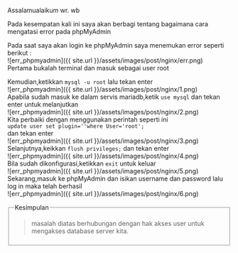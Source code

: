 
Assalamualaikum wr. wb

Pada kesempatan kali ini saya akan berbagi tentang bagaimana cara mengatasi error pada phpMyAdmin  

Pada saat saya akan login ke phpMyAdmin saya menemukan error seperti berikut :  
![err_phpmyadmin]({{ site.url }}/assets/images/post/nginx/err.png)  
Pertama bukalah terminal dan masuk sebagai user root

Kemudian,ketikkan ```mysql -u root``` lalu tekan enter  
![err_phpmyadmin]({{ site.url }}/assets/images/post/nginx/1.png)  
Apabila sudah masuk ke dalam servis mariadb,ketik ```use mysql``` dan tekan enter untuk melanjutkan  
![err_phpmyadmin]({{ site.url }}/assets/images/post/nginx/2.png)  
Kita perbaiki dengan menggunakan perintah seperti ini   
```update user set plugin=''where User='root';```  
dan tekan enter  
![err_phpmyadmin]({{ site.url }}/assets/images/post/nginx/3.png)  
Selanjutnya,keikkan ```flush privileges;``` dan tekan enter  
![err_phpmyadmin]({{ site.url }}/assets/images/post/nginx/4.png)  
Bila sudah dikonfigurasi,ketikkan ```exit``` untuk keluar  
![err_phpmyadmin]({{ site.url }}/assets/images/post/nginx/5.png)  
Sekarang,masuk ke phpMyAdmin dan isikan username dan password lalu log in maka telah berhasil  
![err_phpmyadmin]({{ site.url }}/assets/images/post/nginx/6.png)  

<fieldset><legend>Kesimpulan</legend>
<blockquote>
masalah diatas berhubungan dengan hak akses user untuk mengakses database server kita. 
</blockquote>
</fieldset>
